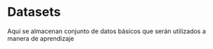# Datasets
Aquí se almacenan conjunto de datos básicos que serán utilizados a manera de aprendizaje
